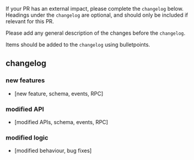 If your PR has an external impact, please complete the `changelog` below. Headings under the `changelog` are optional, and should only be included if relevant for this PR.

Please add any general description of the changes before the `changelog`.

Items should be added to the `changelog` using bulletpoints.

## changelog

### new features

- [new feature, schema, events, RPC]

### modified API

- [modified APIs, schema, events, RPC]

### modified logic

- [modified behaviour, bug fixes]
